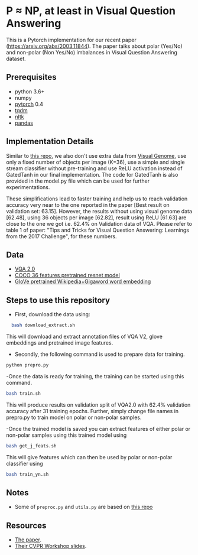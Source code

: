 # P ≈ NP, at least in Visual Question Answering 

This is a Pytorch implementation for our recent paper (https://arxiv.org/abs/2003.11844). The paper talks about polar (Yes/No) and non-polar (Non Yes/No) imbalances in Visual Question Answering dataset.

## Prerequisites
- python 3.6+
- numpy
- [pytorch](http://pytorch.org/) 0.4
- [tqdm](https://pypi.python.org/pypi/tqdm)
- [nltk](http://www.nltk.org/install.html)
- [pandas](https://pandas.pydata.org/)

## Implementation Details

Similar to [this repo](https://github.com/hengyuan-hu/bottom-up-attention-vqa), we also don't use extra data from [Visual Genome](http://visualgenome.org/), use only a fixed number of objects per image (K=36), use a simple and single stream classifier without pre-training and use ReLU activation instead of GatedTanh in our final implementation. 
The code for GatedTanh is also provided in the model.py file which can be used for further experimentations. 

These simplifications lead to faster training and help us to reach validation accuracy very near to the one reported in the paper [Best result on validation set: 63.15]. However, the results without using visual genome data [62.48], using 36 objects per image [62.82], result using ReLU [61.63] are close to the one we got i.e. 62.4% on Validation data of VQA. Please refer to table 1 of paper: "Tips and Tricks for Visual Question Answering: Learnings from the 2017 Challenge", for these numbers. 


## Data
- [VQA 2.0](http://visualqa.org/download.html)
- [COCO 36 features pretrained resnet model](https://github.com/peteanderson80/bottom-up-attention#pretrained-features)
- [GloVe pretrained Wikipedia+Gigaword word embedding](https://nlp.stanford.edu/projects/glove/)

## Steps to use this repository
- First, download the data using:
```bash
  bash download_extract.sh
  ```
This will download and extract annotation files of VQA V2, glove embeddings and pretrained image features.  

- Secondly, the following command is used to prepare data for training. 
```bash
python prepro.py
  ```
-Once the data is ready for training, the training can be started using this command. 
```bash
bash train.sh
  ```
  This will produce results on validation split of VQA2.0 with 62.4% validation accuracy after 31 training epochs. Further, simply change file names in prepro.py to train model on polar or non-polar samples.

-Once the trained model is saved you can extract features of either polar or non-polar samples using this trained model using

```bash
bash get_j_feats.sh
  ```
  This will give features which can then be used by polar or non-polar classifier using 

```bash
bash train_yn.sh
  ```



## Notes
- Some of `preproc.py` and `utils.py` are based on [this repo](https://github.com/markdtw/vqa-winner-cvprw-2017) 

## Resources
- [The paper](https://arxiv.org/pdf/1708.02711.pdf).
- [Their CVPR Workshop slides](http://cs.adelaide.edu.au/~Damien/Research/VQA-Challenge-Slides-TeneyAnderson.pdf).
